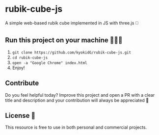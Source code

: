 # rubik-cube-js
A simple web-based rubik cube implemented in JS with three.js ◻️


## Run this project on your machine 👨🏻‍💻
1. `git clone https://github.com/kyokidG/rubik-cube-js.git`
2. `cd rubik-cube-js`
3. `open -a "Google Chrome" index.html`
4. Enjoy!


## Contribute 
Do you feel helpful today? Improve this project and open a PR with a clear title and description and your contribution will always be appreciated 🙏


## License 📄
This resource is free to use in both personal and commercial projects. 
